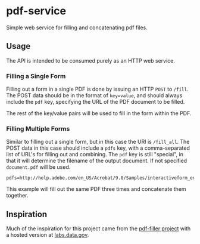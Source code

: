 # pdf-service
Simple web service for filling and concatenating pdf files.

## Usage
The API is intended to be consumed purely as an HTTP web service.

### Filling a Single Form
Filling out a form in a single PDF is done by issuing an HTTP `POST` to `/fill`.
The POST data should be in the format of `key=value`, and should always include
the `pdf` key, specifying the URL of the PDF document to be filled.

The rest of the key/value pairs will be used to fill in the form within the PDF.

### Filling Multiple Forms
Similar to filling out a single form, but in this case the URI is `/fill_all`.
The POST data in this case should include a `pdfs` key, with a comma-separated
list of URL's for filling out and combining.  The `pdf` key is still "special",
in that it will determine the filename of the output document.  If not
specified `document.pdf` will be used.

    pdfs=http://help.adobe.com/en_US/Acrobat/9.0/Samples/interactiveform_enabled.pdf,http://help.adobe.com/en_US/Acrobat/9.0/Samples/interactiveform_enabled.pdf,http://help.adobe.com/en_US/Acrobat/9.0/Samples/interactiveform_enabled.pdf

This example will fill out the same PDF three times and concatenate them together.

## Inspiration

Much of the inspiration for this project came from the
[pdf-filler project](https://github.com/project-open-data/pdf-filler)
with a hosted version at
[labs.data.gov](https://labs.data.gov/pdf-filler/).
